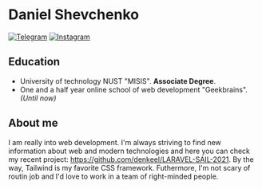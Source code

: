 # Daniel Shevchenko
[![Telegram](https://svgshare.com/i/WKU.svg)](https://t.me/denkeel) 
[![Instagram](https://svgshare.com/i/WJ2.svg)](https://www.instagram.com/denkeel.io/)
## Education
- University of technology NUST "MISIS". **Associate Degree**.
- One and a half year online school of web development "Geekbrains".  _(Until now)_
## About me
I am really into web development. I'm always striving to find new information about web and modern technologies and here you can check my recent project: https://github.com/denkeel/LARAVEL-SAIL-2021. By the way, Tailwind is my favorite CSS framework. Futhermore, I'm not scary of routin job and I'd love to work in a team of right-minded people.